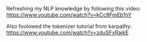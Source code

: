 Refreshing my NLP knowledge by following this video: https://www.youtube.com/watch?v=kCc8FmEb1nY

Also foolowed the tokenizer tutorial from karpathy: https://www.youtube.com/watch?v=zduSFxRajkE